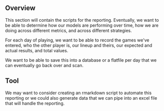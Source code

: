 
## Overview

This section will contain the scripts for the reporting.  Eventually, we want to be able to determine how our models are performing over time, how we are doing across different metrics, and across different strategies.  

For each day of playing, we want to be able to record the games we've entered, who the other player is, our lineup and theirs, our expected and actual results, and total values.

We want to be able to save this into a database or a flatfile per day that we can eventually go back over and scan.    

## Tool

We may want to consider creating an rmarkdown script to automate this reporting or we could also generate data that we can pipe into an excel file that will handle the reporting.


